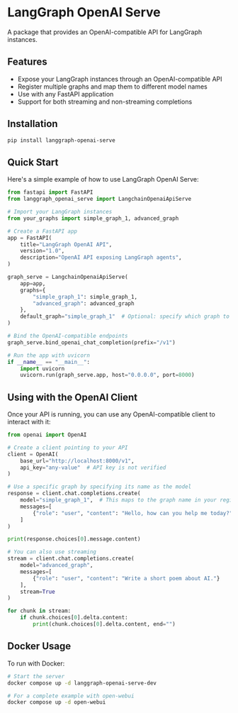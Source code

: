 # LangGraph OpenAI Serve

A package that provides an OpenAI-compatible API for LangGraph instances.

## Features

- Expose your LangGraph instances through an OpenAI-compatible API
- Register multiple graphs and map them to different model names
- Use with any FastAPI application
- Support for both streaming and non-streaming completions

## Installation

```bash
pip install langgraph-openai-serve
```

## Quick Start

Here's a simple example of how to use LangGraph OpenAI Serve:

```python
from fastapi import FastAPI
from langgraph_openai_serve import LangchainOpenaiApiServe

# Import your LangGraph instances
from your_graphs import simple_graph_1, advanced_graph

# Create a FastAPI app
app = FastAPI(
    title="LangGraph OpenAI API",
    version="1.0",
    description="OpenAI API exposing LangGraph agents",
)

graph_serve = LangchainOpenaiApiServe(
    app=app,
    graphs={
        "simple_graph_1": simple_graph_1,
        "advanced_graph": advanced_graph
    },
    default_graph="simple_graph_1"  # Optional: specify which graph to use by default
)

# Bind the OpenAI-compatible endpoints
graph_serve.bind_openai_chat_completion(prefix="/v1")

# Run the app with uvicorn
if __name__ == "__main__":
    import uvicorn
    uvicorn.run(graph_serve.app, host="0.0.0.0", port=8000)
```

## Using with the OpenAI Client

Once your API is running, you can use any OpenAI-compatible client to interact with it:

```python
from openai import OpenAI

# Create a client pointing to your API
client = OpenAI(
    base_url="http://localhost:8000/v1",
    api_key="any-value"  # API key is not verified
)

# Use a specific graph by specifying its name as the model
response = client.chat.completions.create(
    model="simple_graph_1",  # This maps to the graph name in your registry
    messages=[
        {"role": "user", "content": "Hello, how can you help me today?"}
    ]
)

print(response.choices[0].message.content)

# You can also use streaming
stream = client.chat.completions.create(
    model="advanced_graph",
    messages=[
        {"role": "user", "content": "Write a short poem about AI."}
    ],
    stream=True
)

for chunk in stream:
    if chunk.choices[0].delta.content:
        print(chunk.choices[0].delta.content, end="")
```

## Docker Usage

To run with Docker:

```bash
# Start the server
docker compose up -d langgraph-openai-serve-dev

# For a complete example with open-webui
docker compose up -d open-webui
```
